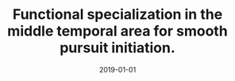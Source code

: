 ---
title: "Functional specialization in the middle temporal area for smooth pursuit initiation."
collection: publications
permalink: /publication/2019-01-01-smooth_pursuit
date: 2019-01-01
venue: 'MNI Open Research'
paperurl: 'https://mniopenresearch.org/articles/2-6'
citation: 'Bakhtiari, S., &amp; Pack, C. C. (2019). Functional specialization in the middle temporal area for smooth pursuit initiation. MNI Open Research, 2, 6.'
---